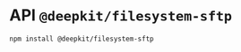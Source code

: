 # API `@deepkit/filesystem-sftp`

```shell
npm install @deepkit/filesystem-sftp
```

<api-docs package="@deepkit/filesystem-sftp"></api-docs>
